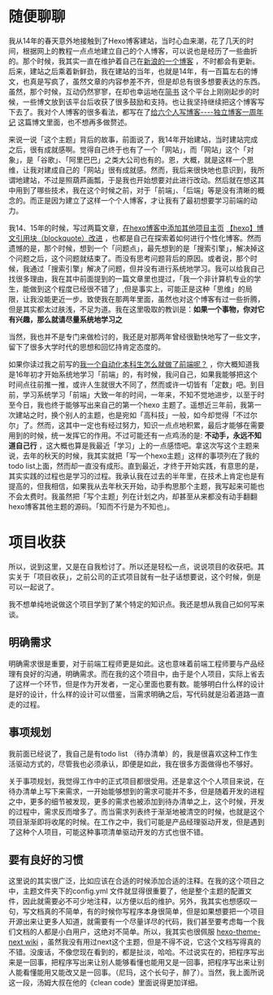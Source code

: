 # 随便聊聊

我从14年的春天意外地接触到了Hexo博客建站，当时心血来潮，花了几天的时间，根据网上的教程一点点地建立自己的个人博客，可以说也是经历了一些曲折的。那个时候，我其实一直在维护着自己在[新浪的一个博客](blog.sina.com.cn/u/1671682487) ，不时都会有更新。后来，建站之后乘着新鲜劲，我在建站的当年，也就是14年，有一百篇左右的博文，也真是写疯了，虽然文章的内容参差不齐，但是却总有很多想要表达的东西。虽然，那个时候，互动仍然寥寥，在却也幸运地在[简书](http://jianshu.com) 这个平台上刚刚起步的时候，一些博文放到该平台后收获了很多鼓励和支持。也让我坚持继续把这个博客写下去了。我对个人博客的很多看法，都写在了[给六个人写博客----独立博客一周年记](http://hktkdy.com/2015/05/15/201505/0510/) 这篇博文里面，也不想再多做赘述。

来说一说「这个主题」背后的故事，前面说了，我14年开始建站，当时建站完成之后，很有成就感啊。觉得自己终于也有了一个「网站」，而「网站」这个「对象」，是「谷歌」、「阿里巴巴」之类大公司也有的。恩，大概，就是这样一个思维，让我对建成自己的「网站」很有成就感。然而，我后来很快地也意识到，我所谓地建站，不过是照葫芦画瓢，于是我也开始想要对此进行改动。然后就在想这其中用到了哪些技术，我在这个时候之前，对于「前端」、「后端」等是没有清晰的概念的。而正是因为建立了这样一个个人博客，才让我有了最初想要学习前端的动力。

我14、15年的时候，写过两篇文章，[在hexo博客中添加其他项目主页](http://hktkdy.com/2014/09/07/201409/0907/)
[【hexo】博文引用块（blockquote）改进](http://hktkdy.com/2015/05/15/201505/0506/)  ，也都是自己在探索着如何进行个性化博客。然而遗憾的是，那个时候，想到一个「问题点」，最先想到的是「搜索引擎」，解决掉这个问题之后，这个问题就结束了。而没有思考问题背后的原因。或者说，那个时候，我通过「搜索引擎」解决了问题，但并没有进行系统地学习。我可以给我自己找很多理由，我在其中前面提到的一篇文章里也提过，「我一个非计算机专业的学生，能做到这个程度已经很不错了」,但是事实上，可能正是这种「思维」的局限，让我没能更近一步。致使我在那两年里面，虽然也对这个博客有过一些折腾，但是其实都太过肤浅，不足为道。我在这里吸取的教训是：**如果一个事物，你对它有兴趣，那么就请尽量系统地学习之**

当然，我也并不是专门来做检讨的，我还是对那两年曾经很勤快地写了一些文字，留下了很多大学时代的思想和回忆持肯定态度的。


如果你读过我之前写的[我一个自动化本科生怎么就做了前端呢？](http://hktkdy.com/2017/01/22/201701/context-about-automation-to-frontend/) ，你大概知道我是16年初才开始系统地学习「前端」的，有时候，我问自己，如果我能够把这个时间点往前推一推，或许人生就很大不同了，然而或许一切皆有「定数」吧。到目前，学习系统学习「前端」大致一年的时间，一年来，不知不觉地进步，以至于时至今日，我也终于能够写出来自己的第一个hexo 主题了。遥想近三年前，我第一次建站之时，换个别人的主题，也是宛如「高科技」一般，如今却觉得「不过尔尔」了。然而，这其中一定也有经过努力，知识一点点地积累，最后才能够在需要用到的时候，统一发挥它的作用。不过可能还有一点鸡汤的是: **不动手，永远不知道自己行** ，这大概也算是我最近「学习」上的一点感悟吧。拿这次写这个主题来说，去年的秋天的时候，我其实就把「写一个hexo主题」这样的事项列在了我的todo list上面，然而却一直没有成形。直到最近，才终于开始实践，有意思的是，其实实践的过程也是学习的过程。我承认我在过去的半年里，在技术上肯定也是有提高的，但我相信，如果我从去年秋天开始，动手构思那个主题，我写起来可能也不会太费时。我虽然把「写个主题」列在计划之内，却甚至从来都没有动手翻翻hexo博客其他主题的源码。「知而不行是为不知也」。


# 项目收获


所以，说到这里，又是在自我检讨了。所以还是轻松一点，说说项目的收获吧。其实关于「项目收获」，之前公司的正式项目就有一肚子话想要说，这个时候，倒是可以一起说了。

我不想单纯地说做这个项目学到了某个特定的知识点。我还是想从我自己如何写来谈。

## 明确需求

明确需求很是重要，对于前端工程师更是如此。这也意味着前端工程师要与产品经理有良好的沟通，明确需求。而在我的这个项目中，由于是个人项目，实际上省去了这样一个环节，但是作为开发者，一定心里面也要有数。能够明白什么样的设计是好的设计，什么样的设计可以借鉴，当需求明确之后，写代码就是沿着道路一直走的过程。

## 事项规划

我前面已经说了，我自己是有todo list （待办清单）的，我是很喜欢这种工作生活驱动方式的，尽管我也必须承认，即便是如此，我在很多方面做得也不够好。

关于事项规划，我觉得工作中的正式项目都很受用。还是拿这个个人项目来说，在待办清单上写下来需求，一开始能够想到的需求可能并不多，但是随着开发的进程之中，更多的细节被发现，更多的需求也被添加到待办清单之上，这个时候，开发的过程中，需求反而增多了。而当需求列表终于渐渐地被清空的时候，也就是这个项目渐渐即将收尾的时候。在工作之中，我们可能是产品经理驱动开发，但是遇到了这种个人项目，可能这种事项清单驱动开发的方式也很不错。

## 要有良好的习惯

这里说的其实很广泛，比如应该在合适的时候添加合适的注释。在我的这个项目之中，主题文件夹下的config.yml 文件就显得很重要了，他是整个主题的配置文件，因此就需要必不可少地注释，以方便以后的维护。另外，我其实也想感叹一句，写文档真的不简单，有的时候你写程序本身很简单，但是如果想要把一个项目开源出来让更多人知道，就需要有一个尽量详尽的代码，我们甚至要考虑每一个我们文档的人都是小白用户，这绝对不简单。所以，我其实也很佩服 [hexo-theme-next wiki](https://github.com/iissnan/hexo-theme-next/wiki) ，虽然我没有用过next这个主题，但是不得不说，它这个文档写得真的不错。没废话，不像您现在看到的，都是扯淡，哈哈。不过说实在的，把程序写出来是一回事，把程序写出来让别人能够看懂也能用又是一回事，把程序写出来让别人能看懂能用又能改又是一回事。（尼玛，这个长句子，醉了）。当然，我上面所说这一段，汤姆大叔在他的《clean code》里面说得更加详细。







